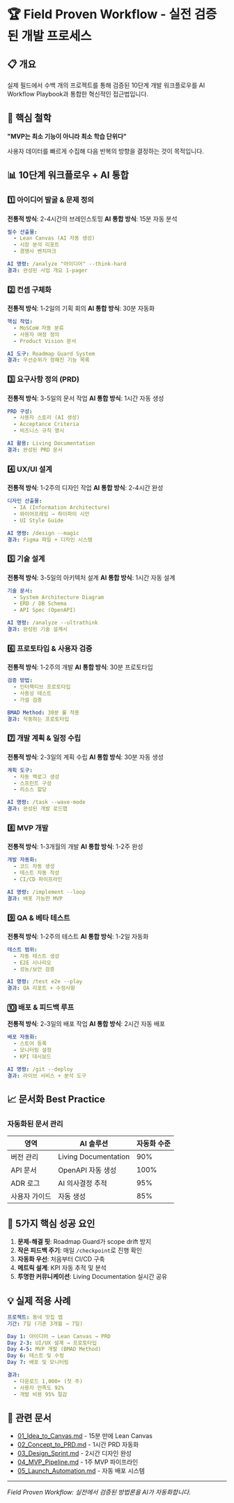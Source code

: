 # 🏆 Field Proven Workflow - 실전 검증된 개발 프로세스

## 📋 개요

실제 필드에서 수백 개의 프로젝트를 통해 검증된 10단계 개발 워크플로우를 AI Workflow Playbook과 통합한 혁신적인 접근법입니다.

## 🎯 핵심 철학

**"MVP는 최소 기능이 아니라 최소 학습 단위다"**

사용자 데이터를 빠르게 수집해 다음 반복의 방향을 결정하는 것이 목적입니다.

## 📊 10단계 워크플로우 + AI 통합

### 1️⃣ 아이디어 발굴 & 문제 정의

**전통적 방식**: 2-4시간의 브레인스토밍
**AI 통합 방식**: 15분 자동 분석

```yaml
필수 산출물:
  - Lean Canvas (AI 자동 생성)
  - 시장 분석 리포트
  - 경쟁사 벤치마크

AI 명령: /analyze "아이디어" --think-hard
결과: 완성된 사업 개요 1-pager
```

### 2️⃣ 컨셉 구체화

**전통적 방식**: 1-2일의 기획 회의
**AI 통합 방식**: 30분 자동화

```yaml
핵심 작업:
  - MoSCoW 자동 분류
  - 사용자 여정 정의
  - Product Vision 문서

AI 도구: Roadmap Guard System
결과: 우선순위가 정해진 기능 목록
```

### 3️⃣ 요구사항 정의 (PRD)

**전통적 방식**: 3-5일의 문서 작업
**AI 통합 방식**: 1시간 자동 생성

```yaml
PRD 구성:
  - 사용자 스토리 (AI 생성)
  - Acceptance Criteria
  - 비즈니스 규칙 명시

AI 활용: Living Documentation
결과: 완성된 PRD 문서
```

### 4️⃣ UX/UI 설계

**전통적 방식**: 1-2주의 디자인 작업
**AI 통합 방식**: 2-4시간 완성

```yaml
디자인 산출물:
  - IA (Information Architecture)
  - 와이어프레임 → 하이파이 시안
  - UI Style Guide

AI 명령: /design --magic
결과: Figma 파일 + 디자인 시스템
```

### 5️⃣ 기술 설계

**전통적 방식**: 3-5일의 아키텍처 설계
**AI 통합 방식**: 1시간 자동 설계

```yaml
기술 문서:
  - System Architecture Diagram
  - ERD / DB Schema
  - API Spec (OpenAPI)

AI 명령: /analyze --ultrathink
결과: 완성된 기술 설계서
```

### 6️⃣ 프로토타입 & 사용자 검증

**전통적 방식**: 1-2주의 개발
**AI 통합 방식**: 30분 프로토타입

```yaml
검증 방법:
  - 인터랙티브 프로토타입
  - 사용성 테스트
  - 가설 검증

BMAD Method: 30분 룰 적용
결과: 작동하는 프로토타입
```

### 7️⃣ 개발 계획 & 일정 수립

**전통적 방식**: 2-3일의 계획 수립
**AI 통합 방식**: 30분 자동 생성

```yaml
계획 도구:
  - 자동 백로그 생성
  - 스프린트 구성
  - 리소스 할당

AI 명령: /task --wave-mode
결과: 완성된 개발 로드맵
```

### 8️⃣ MVP 개발

**전통적 방식**: 1-3개월의 개발
**AI 통합 방식**: 1-2주 완성

```yaml
개발 자동화:
  - 코드 자동 생성
  - 테스트 자동 작성
  - CI/CD 파이프라인

AI 명령: /implement --loop
결과: 배포 가능한 MVP
```

### 9️⃣ QA & 베타 테스트

**전통적 방식**: 1-2주의 테스트
**AI 통합 방식**: 1-2일 자동화

```yaml
테스트 범위:
  - 자동 테스트 생성
  - E2E 시나리오
  - 성능/보안 검증

AI 명령: /test e2e --play
결과: QA 리포트 + 수정사항
```

### 🔟 배포 & 피드백 루프

**전통적 방식**: 2-3일의 배포 작업
**AI 통합 방식**: 2시간 자동 배포

```yaml
배포 자동화:
  - 스토어 등록
  - 모니터링 설정
  - KPI 대시보드

AI 명령: /git --deploy
결과: 라이브 서비스 + 분석 도구
```

## 📈 문서화 Best Practice

### 자동화된 문서 관리

| 영역          | AI 솔루션            | 자동화 수준 |
| ------------- | -------------------- | ----------- |
| 버전 관리     | Living Documentation | 90%         |
| API 문서      | OpenAPI 자동 생성    | 100%        |
| ADR 로그      | AI 의사결정 추적     | 95%         |
| 사용자 가이드 | 자동 생성            | 85%         |

## 🎯 5가지 핵심 성공 요인

1. **문제-해결 핏**: Roadmap Guard가 scope drift 방지
2. **작은 피드백 주기**: 매일 `/checkpoint`로 진행 확인
3. **자동화 우선**: 처음부터 CI/CD 구축
4. **메트릭 설계**: KPI 자동 추적 및 분석
5. **투명한 커뮤니케이션**: Living Documentation 실시간 공유

## 💡 실제 적용 사례

```yaml
프로젝트: 동네 맛집 앱
기간: 7일 (기존 3개월 → 7일)

Day 1: 아이디어 → Lean Canvas → PRD
Day 2-3: UI/UX 설계 → 프로토타입
Day 4-5: MVP 개발 (BMAD Method)
Day 6: 테스트 및 수정
Day 7: 배포 및 모니터링

결과:
  - 다운로드 1,000+ (첫 주)
  - 사용자 만족도 92%
  - 개발 비용 95% 절감
```

## 🔗 관련 문서

- [01_Idea_to_Canvas.md](01_Idea_to_Canvas.md) - 15분 만에 Lean Canvas
- [02_Concept_to_PRD.md](02_Concept_to_PRD.md) - 1시간 PRD 자동화
- [03_Design_Sprint.md](03_Design_Sprint.md) - 2시간 디자인 완성
- [04_MVP_Pipeline.md](04_MVP_Pipeline.md) - 1주 MVP 파이프라인
- [05_Launch_Automation.md](05_Launch_Automation.md) - 자동 배포 시스템

---

_Field Proven Workflow: 실전에서 검증된 방법론을 AI가 자동화합니다._
